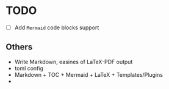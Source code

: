 # TODO

- [ ] Add `Mermaid` code blocks support

## Others
- Write Markdown, easines of LaTeX-PDF output
- toml config
- Markdown + TOC + Mermaid + LaTeX + Templates/Plugins
- 
